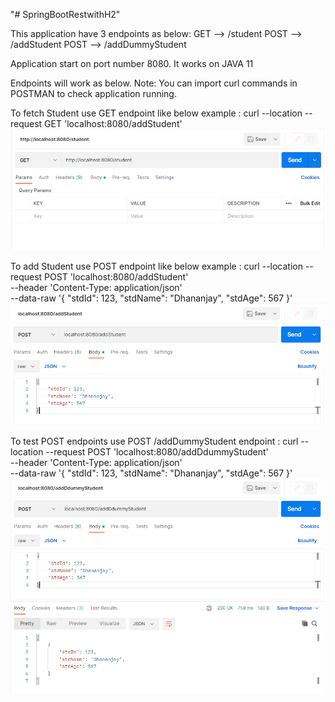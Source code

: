 "# SpringBootRestwithH2" 

This application have 3 endpoints as below:
GET --> /student
POST --> /addStudent
POST --> /addDummyStudent

Application start on port number 8080.
It works on JAVA 11

Endpoints will work as below.
Note: You can import curl commands in POSTMAN to check application running.

To fetch Student use GET endpoint like below example :
curl --location --request GET 'localhost:8080/addStudent'
![img.png](img.png)

To add Student use POST endpoint like below example :
curl --location --request POST 'localhost:8080/addStudent' \
--header 'Content-Type: application/json' \
--data-raw '{
"stdId": 123,
"stdName": "Dhananjay",
"stdAge": 567
}'
![img_1.png](img_1.png)

To test POST endpoints use POST /addDummyStudent endpoint :
curl --location --request POST 'localhost:8080/addDdummyStudent' \
--header 'Content-Type: application/json' \
--data-raw '{
"stdId": 123,
"stdName": "Dhananjay",
"stdAge": 567
}'
![img_2.png](img_2.png)

